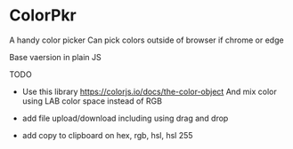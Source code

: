 
# ColorPkr

A handy color picker
Can pick colors outside of browser if chrome or edge

Base vaersion in plain JS

TODO
* Use this library
  https://colorjs.io/docs/the-color-object
  And mix color using LAB color space instead of RGB
  
* add file upload/download including using drag and drop
* add copy to clipboard on hex, rgb, hsl, hsl 255
